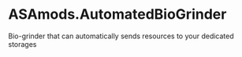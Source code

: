 # ASAmods.AutomatedBioGrinder
Bio-grinder that can automatically sends resources to your dedicated storages
